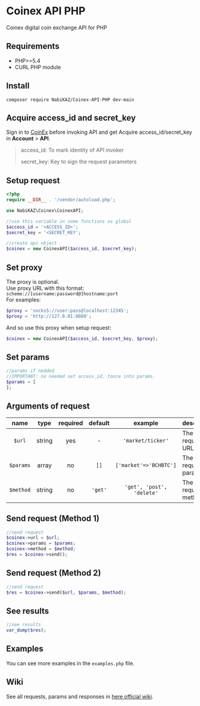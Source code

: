 # Coinex API PHP
Coinex digital coin exchange API for PHP

## Requirements
- PHP>=5.4
- CURL PHP module

## Install
```shell
composer require NabiKAZ/Coinex-API-PHP dev-main
```

## Acquire access\_id and secret\_key
Sign in to [CoinEx](https://www.coinex.com/register?refer_code=6zaqh) before invoking API and get Acquire access\_id/secret\_key in **Account** &gt; **API**.

> access\_id: To mark identity of API invoker
> 
> secret\_key: Key to sign the request parameters

## Setup request
```php
<?php
require __DIR__ . '/vendor/autoload.php';

use NabiKAZ\Coinex\CoinexAPI;

//use this variable in some functions as global
$access_id = '<ACCESS_ID>';
$secret_key = '<SECRET_KEY';

//create api object
$coinex = new CoinexAPI($access_id, $secret_key);
```

## Set proxy
The proxy is optional.\
Use proxy URL with this format:
```scheme://[username:password@]hostname:port```\
For examples:
```php
$proxy = 'socks5://user:pass@localhost:12345';
$proxy = 'http://127.0.01:8080';
```
And so use this proxy when setup request:
```php
$coinex = new CoinexAPI($access_id, $secret_key, $proxy);
```

## Set params
```php
//params if nedded
//IMPORTANT: no needed set access_id, tonce into params.
$params = [
];
```

## Arguments of request
|    name   |  type  | required | default |          example          | description            |
|:---------:|:------:|:--------:|:-------:|:-------------------------:|------------------------|
| `$url`    | string | yes      | -       | `'market/ticker'`         | The request URL        |
| `$params` | array  | no       | `[]`    | `['market'=>'BCHBTC']`    | The request parameters |
| `$method` | string | no       | `'get'` | `'get', 'post', 'delete'` | The request method     |

## Send request (Method 1)
```php
//send request
$coinex->url = $url;
$coinex->params = $params;
$coinex->method = $method;
$res = $coinex->send();
```

## Send request (Method 2)
```php
//send request
$res = $coinex->send($url, $params, $method);
```

## See results
```PHP
//see results
var_dump($res);
```

## Examples
You can see more examples in the `examples.php` file.

## Wiki
See all requests, params and responses in [here official wiki](https://github.com/coinexcom/coinex_exchange_api/wiki).
